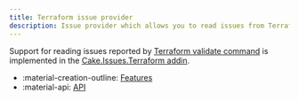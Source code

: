 ```yaml
---
title: Terraform issue provider
description: Issue provider which allows you to read issues from Terraform validate command.
---
```


Support for reading issues reported by [Terraform validate command](https://www.terraform.io/docs/cli/commands/validate.html)
is implemented in the [Cake.Issues.Terraform addin](https://cakebuild.net/extensions/cake-issues-terraform/).

<div class="grid cards" markdown>

- :material-creation-outline: [Features](features.md)
- :material-api: [API](https://cakebuild.net/extensions/cake-issues-terraform)

</div>
